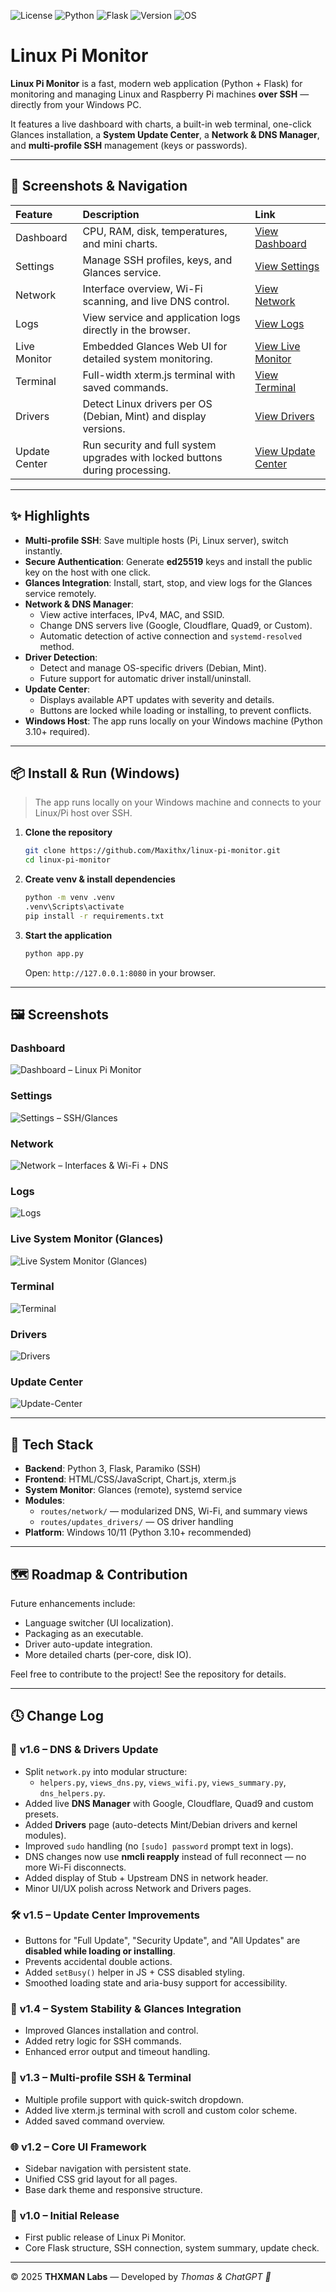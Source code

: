 ![License](https://img.shields.io/badge/license-MIT-blue.svg)
![Python](https://img.shields.io/badge/Python-3.10%2B-informational)
![Flask](https://img.shields.io/badge/Flask-2.x-black)
![Version](https://img.shields.io/badge/version-v1.6-blue)
![OS](https://img.shields.io/badge/Supported%20OS-Windows%2010%2F11%20%7C%20Linux%20Mint-green)

# Linux Pi Monitor

**Linux Pi Monitor** is a fast, modern web application (Python + Flask) for monitoring and managing Linux and Raspberry Pi machines **over SSH** — directly from your Windows PC.

It features a live dashboard with charts, a built-in web terminal, one-click Glances installation, a **System Update Center**, a **Network & DNS Manager**, and **multi-profile SSH** management (keys or passwords).

---

## 📸 Screenshots & Navigation

| Feature | Description | Link |
| :--- | :--- | :--- |
| Dashboard | CPU, RAM, disk, temperatures, and mini charts. | [View Dashboard](#dashboard) |
| Settings | Manage SSH profiles, keys, and Glances service. | [View Settings](#settings) |
| Network | Interface overview, Wi-Fi scanning, and live DNS control. | [View Network](#network) |
| Logs | View service and application logs directly in the browser. | [View Logs](#logs) |
| Live Monitor | Embedded Glances Web UI for detailed system monitoring. | [View Live Monitor](#live-system-glances) |
| Terminal | Full-width xterm.js terminal with saved commands. | [View Terminal](#terminal) |
| Drivers | Detect Linux drivers per OS (Debian, Mint) and display versions. | [View Drivers](#drivers) |
| Update Center | Run security and full system upgrades with locked buttons during processing. | [View Update Center](#update-center) |

---

## ✨ Highlights

- **Multi-profile SSH**: Save multiple hosts (Pi, Linux server), switch instantly.
- **Secure Authentication**: Generate **ed25519** keys and install the public key on the host with one click.
- **Glances Integration**: Install, start, stop, and view logs for the Glances service remotely.
- **Network & DNS Manager**:
  - View active interfaces, IPv4, MAC, and SSID.
  - Change DNS servers live (Google, Cloudflare, Quad9, or Custom).
  - Automatic detection of active connection and `systemd-resolved` method.
- **Driver Detection**:
  - Detect and manage OS-specific drivers (Debian, Mint).
  - Future support for automatic driver install/uninstall.
- **Update Center**:
  - Displays available APT updates with severity and details.
  - Buttons are locked while loading or installing, to prevent conflicts.
- **Windows Host**: The app runs locally on your Windows machine (Python 3.10+ required).

---

## 📦 Install & Run (Windows)

> The app runs locally on your Windows machine and connects to your Linux/Pi host over SSH.

1.  **Clone the repository**
    ```bash
    git clone https://github.com/Maxithx/linux-pi-monitor.git
    cd linux-pi-monitor
    ```

2.  **Create venv & install dependencies**
    ```bash
    python -m venv .venv
    .venv\Scripts\activate
    pip install -r requirements.txt
    ```

3.  **Start the application**
    ```bash
    python app.py
    ```
    Open: `http://127.0.0.1:8080` in your browser.

---

## 🖼️ Screenshots

<a id="dashboard"></a>
### Dashboard
![Dashboard – Linux Pi Monitor](docs/screenshots/image-1.png)

<a id="settings"></a>
### Settings
![Settings – SSH/Glances](docs/screenshots/image-2.png)

<a id="network"></a>
### Network
![Network – Interfaces & Wi-Fi + DNS](docs/screenshots/image-7.png)

<a id="logs"></a>
### Logs
![Logs](docs/screenshots/image-3.png)

<a id="live-system-glances"></a>
### Live System Monitor (Glances)
![Live System Monitor (Glances)](docs/screenshots/image-4.png)

<a id="terminal"></a>
### Terminal
![Terminal](docs/screenshots/image-5.png)

<a id="drivers"></a>
### Drivers
![Drivers](docs/screenshots/image-8.png)

<a id="update-center"></a>
### Update Center
![Update-Center](docs/screenshots/image-6.png)

---

## 🧰 Tech Stack

- **Backend**: Python 3, Flask, Paramiko (SSH)
- **Frontend**: HTML/CSS/JavaScript, Chart.js, xterm.js
- **System Monitor**: Glances (remote), systemd service
- **Modules**:
  - `routes/network/` — modularized DNS, Wi-Fi, and summary views
  - `routes/updates_drivers/` — OS driver handling
- **Platform**: Windows 10/11 (Python 3.10+ recommended)

---

## 🗺️ Roadmap & Contribution

Future enhancements include:
- Language switcher (UI localization).
- Packaging as an executable.
- Driver auto-update integration.
- More detailed charts (per-core, disk IO).

Feel free to contribute to the project! See the repository for details.

---

## 🕓 Change Log

### 🧩 **v1.6 – DNS & Drivers Update**
- Split `network.py` into modular structure:
  - `helpers.py`, `views_dns.py`, `views_wifi.py`, `views_summary.py`, `dns_helpers.py`.
- Added live **DNS Manager** with Google, Cloudflare, Quad9 and custom presets.
- Added **Drivers** page (auto-detects Mint/Debian drivers and kernel modules).
- Improved `sudo` handling (no `[sudo] password` prompt text in logs).
- DNS changes now use **nmcli reapply** instead of full reconnect — no more Wi-Fi disconnects.
- Added display of Stub + Upstream DNS in network header.
- Minor UI/UX polish across Network and Drivers pages.

### 🛠️ **v1.5 – Update Center Improvements**
- Buttons for "Full Update", "Security Update", and "All Updates" are **disabled while loading or installing**.
- Prevents accidental double actions.
- Added `setBusy()` helper in JS + CSS disabled styling.
- Smoothed loading state and aria-busy support for accessibility.

### 🧠 **v1.4 – System Stability & Glances Integration**
- Improved Glances installation and control.
- Added retry logic for SSH commands.
- Enhanced error output and timeout handling.

### 🚀 **v1.3 – Multi-profile SSH & Terminal**
- Multiple profile support with quick-switch dropdown.
- Added live xterm.js terminal with scroll and custom color scheme.
- Added saved command overview.

### 🌐 **v1.2 – Core UI Framework**
- Sidebar navigation with persistent state.
- Unified CSS grid layout for all pages.
- Base dark theme and responsive structure.

### 🎉 **v1.0 – Initial Release**
- First public release of Linux Pi Monitor.
- Core Flask structure, SSH connection, system summary, update check.

---

© 2025 **THXMAN Labs** — Developed by *Thomas & ChatGPT 🤖*
